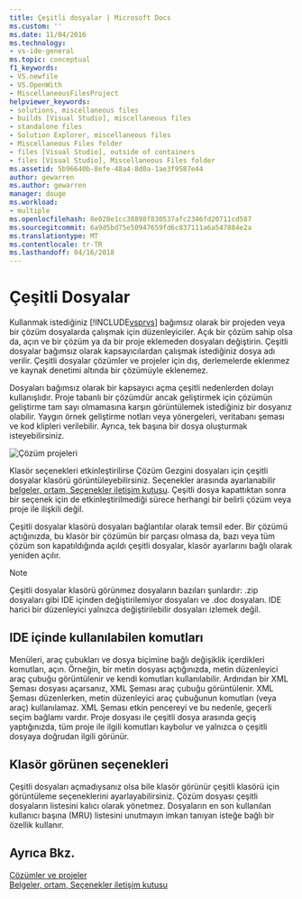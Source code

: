```yaml
---
title: Çeşitli dosyalar | Microsoft Docs
ms.custom: ''
ms.date: 11/04/2016
ms.technology:
- vs-ide-general
ms.topic: conceptual
f1_keywords:
- VS.newfile
- VS.OpenWith
- MiscellaneousFilesProject
helpviewer_keywords:
- solutions, miscellaneous files
- builds [Visual Studio], miscellaneous files
- standalone files
- Solution Explorer, miscellaneous files
- Miscellaneous Files folder
- files [Visual Studio], outside of containers
- files [Visual Studio], Miscellaneous Files folder
ms.assetid: 5b96640b-8efe-48a4-8d0a-1ae3f9587e44
author: gewarren
ms.author: gewarren
manager: douge
ms.workload:
- multiple
ms.openlocfilehash: 8e020e1cc38898f830537afc2346fd20711cd587
ms.sourcegitcommit: 6a9d5bd75e50947659fd6c837111a6a547884e2a
ms.translationtype: MT
ms.contentlocale: tr-TR
ms.lasthandoff: 04/16/2018
---
```

# <a name="miscellaneous-files"></a>Çeşitli Dosyalar
Kullanmak istediğiniz [!INCLUDE[vsprvs](../../code-quality/includes/vsprvs_md.md)] bağımsız olarak bir projeden veya bir çözüm dosyalarda çalışmak için düzenleyiciler. Açık bir çözüm sahip olsa da, açın ve bir çözüm ya da bir proje eklemeden dosyaları değiştirin. Çeşitli dosyalar bağımsız olarak kapsayıcılardan çalışmak istediğiniz dosya adı verilir. Çeşitli dosyalar çözümler ve projeler için dış, derlemelerde eklenmez ve kaynak denetimi altında bir çözümüyle eklenemez.  
  
 Dosyaları bağımsız olarak bir kapsayıcı açma çeşitli nedenlerden dolayı kullanışlıdır. Proje tabanlı bir çözümdür ancak geliştirmek için çözümün geliştirme tam sayı olmamasına karşın görüntülemek istediğiniz bir dosyanız olabilir. Yaygın örnek geliştirme notları veya yönergeleri, veritabanı şeması ve kod klipleri verilebilir. Ayrıca, tek başına bir dosya oluşturmak isteyebilirsiniz.  
  
 ![Çözüm projeleri](../../ide/reference/media/projects_solutions_misc.gif "Projects_Solutions_Misc")  
  
 Klasör seçenekleri etkinleştirilirse Çözüm Gezgini dosyaları için çeşitli dosyalar klasörü görüntüleyebilirsiniz. Seçenekler arasında ayarlanabilir [belgeler, ortam, Seçenekler iletişim kutusu](../../ide/reference/documents-environment-options-dialog-box.md). Çeşitli dosya kapattıktan sonra bir seçenek için de etkinleştirilmediği sürece herhangi bir belirli çözüm veya proje ile ilişkili değil.  
  
 Çeşitli dosyalar klasörü dosyaları bağlantılar olarak temsil eder. Bir çözümü açtığınızda, bu klasör bir çözümün bir parçası olmasa da, bazı veya tüm çözüm son kapatıldığında açıldı çeşitli dosyalar, klasör ayarlarını bağlı olarak yeniden açılır.  
  
> [!NOTE]
>  Çeşitli dosyalar klasörü görünmez dosyaların bazıları şunlardır: .zip dosyaları gibi IDE içinden değiştirilemiyor dosyaları ve .doc dosyaları. IDE harici bir düzenleyici yalnızca değiştirilebilir dosyaları izlemek değil.  
  
## <a name="commands-available-in-the-ide"></a>IDE içinde kullanılabilen komutları  
 Menüleri, araç çubukları ve dosya biçimine bağlı değişiklik içerdikleri komutları, açın. Örneğin, bir metin dosyası açtığınızda, metin düzenleyici araç çubuğu görüntülenir ve kendi komutları kullanılabilir. Ardından bir XML Şeması dosyası açarsanız, XML Şeması araç çubuğu görüntülenir. XML Şeması düzenlerken, metin düzenleyici araç çubuğunun komutları (veya araç) kullanılamaz. XML Şeması etkin pencereyi ve bu nedenle, geçerli seçim bağlamı vardır. Proje dosyası ile çeşitli dosya arasında geçiş yaptığınızda, tüm proje ile ilgili komutları kaybolur ve yalnızca o çeşitli dosyaya doğrudan ilgili görünür.  
  
## <a name="folder-display-options"></a>Klasör görünen seçenekleri  
 Çeşitli dosyaları açmadıysanız olsa bile klasör görünür çeşitli klasörü için görüntüleme seçeneklerini ayarlayabilirsiniz. Çözüm dosyası çeşitli dosyaların listesini kalıcı olarak yönetmez. Dosyaların en son kullanılan kullanıcı başına (MRU) listesini unutmayın imkan tanıyan isteğe bağlı bir özellik kullanır.  
  
## <a name="see-also"></a>Ayrıca Bkz.  
 [Çözümler ve projeler](../../ide/solutions-and-projects-in-visual-studio.md)   
 [Belgeler, ortam, Seçenekler iletişim kutusu](../../ide/reference/documents-environment-options-dialog-box.md)